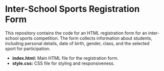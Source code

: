 # Inter-School Sports Registration Form
This repository contains the code for an HTML registration form for an inter-school sports competition. The form collects information about students, including personal details, date of birth, gender, class, and the selected sport for participation. <br>
- **index.html:** Main HTML file for the registration form.
- **style.css:** CSS file for styling and responsiveness.
